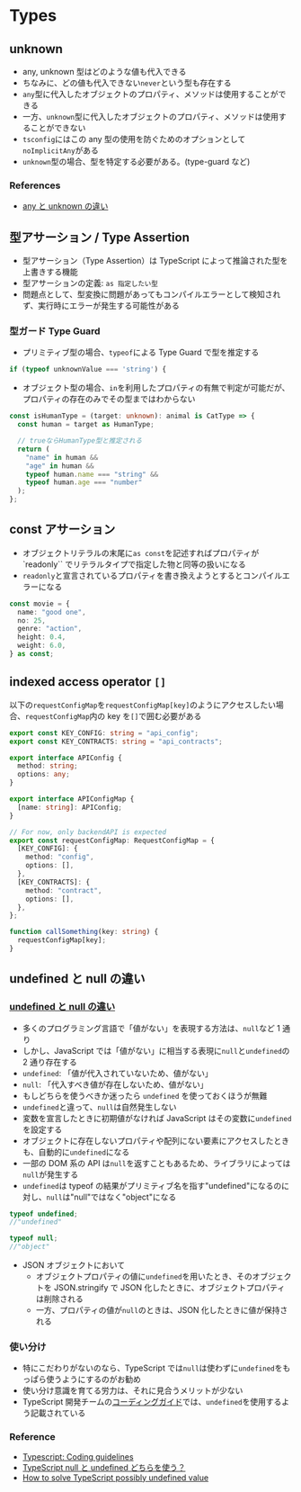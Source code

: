 # Types

## unknown

- any, unknown 型はどのような値も代入できる
- ちなみに、どの値も代入できない`never`という型も存在する
- `any`型に代入したオブジェクトのプロパティ、メソッドは使用することができる
- 一方、`unknown`型に代入したオブジェクトのプロパティ、メソッドは使用することができない
- `tsconfig`にはこの any 型の使用を防ぐためのオプションとして`noImplicitAny`がある
- `unknown`型の場合、型を特定する必要がある。(type-guard など)

### References

- [any と unknown の違い](https://typescriptbook.jp/reference/statements/any-vs-unknown)

## 型アサーション / Type Assertion

- 型アサーション（Type Assertion）は TypeScript によって推論された型を上書きする機能
- 型アサーションの定義: `as 指定したい型`
- 問題点として、型変換に問題があってもコンパイルエラーとして検知されず、実行時にエラーが発生する可能性がある

### 型ガード Type Guard

- プリミティブ型の場合、`typeof`による Type Guard で型を推定する

```ts
if (typeof unknownValue === 'string') {
```

- オブジェクト型の場合、`in`を利用したプロパティの有無で判定が可能だが、プロパティの存在のみでその型まではわからない

```ts
const isHumanType = (target: unknown): animal is CatType => {
  const human = target as HumanType;

  // trueならHumanType型と推定される
  return (
    "name" in human &&
    "age" in human &&
    typeof human.name === "string" &&
    typeof human.age === "number"
  );
};
```

## const アサーション

- オブジェクトリテラルの末尾に`as const`を記述すればプロパティが `readonly`` でリテラルタイプで指定した物と同等の扱いになる
- `readonly`と宣言されているプロパティを書き換えようとするとコンパイルエラーになる

```ts
const movie = {
  name: "good one",
  no: 25,
  genre: "action",
  height: 0.4,
  weight: 6.0,
} as const;
```

## indexed access operator `[]`

以下の`requestConfigMap`を`requestConfigMap[key]`のようにアクセスしたい場合、`requestConfigMap`内の key を`[]`で囲む必要がある

```ts
export const KEY_CONFIG: string = "api_config";
export const KEY_CONTRACTS: string = "api_contracts";

export interface APIConfig {
  method: string;
  options: any;
}

export interface APIConfigMap {
  [name: string]: APIConfig;
}

// For now, only backendAPI is expected
export const requestConfigMap: RequestConfigMap = {
  [KEY_CONFIG]: {
    method: "config",
    options: [],
  },
  [KEY_CONTRACTS]: {
    method: "contract",
    options: [],
  },
};

function callSomething(key: string) {
  requestConfigMap[key];
}
```

## undefined と null の違い

### [undefined と null の違い](https://typescriptbook.jp/reference/values-types-variables/undefined-vs-null)

- 多くのプログラミング言語で「値がない」を表現する方法は、`null`など 1 通り
- しかし、JavaScript では「値がない」に相当する表現に`null`と`undefined`の 2 通り存在する
- `undefined`: 「値が代入されていないため、値がない」
- `null`: 「代入すべき値が存在しないため、値がない」
- もしどちらを使うべきか迷ったら `undefined` を使っておくほうが無難
- `undefined`と違って、`null`は自然発生しない
- 変数を宣言したときに初期値がなければ JavaScript はその変数に`undefined`を設定する
- オブジェクトに存在しないプロパティや配列にない要素にアクセスしたときも、自動的に`undefined`になる
- 一部の DOM 系の API は`null`を返すこともあるため、ライブラリによっては`null`が発生する
- `undefined`は typeof の結果がプリミティブ名を指す"undefined"になるのに対し、`null`は"null"ではなく"object"になる

```ts
typeof undefined;
//"undefined"

typeof null;
//"object"
```

- JSON オブジェクトにおいて
  - オブジェクトプロパティの値に`undefined`を用いたとき、そのオブジェクトを JSON.stringify で JSON 化したときに、オブジェクトプロパティは削除される
  - 一方、プロパティの値が`null`のときは、JSON 化したときに値が保持される

### 使い分け

- 特にこだわりがないのなら、TypeScript では`null`は使わずに`undefined`をもっぱら使うようにするのがお勧め
- 使い分け意識を育てる労力は、それに見合うメリットが少ない
- TypeScript 開発チームの[コーディングガイド](https://github.com/Microsoft/TypeScript/wiki/Coding-guidelines#null-and-undefined)では、`undefined`を使用するよう記載されている

### Reference

- [Typescript: Coding guidelines](https://github.com/Microsoft/TypeScript/wiki/Coding-guidelines#null-and-undefined)
- [TypeScript null と undefined どちらを使う？](https://zenn.dev/saki/articles/48425da2f1e8a0)
- [How to solve TypeScript possibly undefined value](https://linguinecode.com/post/how-to-solve-typescript-possibly-undefined-value)
